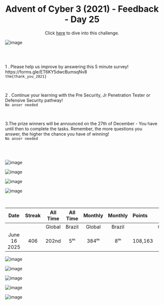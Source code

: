 <h1 align="center">Advent of Cyber 3 (2021) - Feedback - Day 25</h1> 

<p align="center"> Click <a href="https://tryhackme.com/room/adventofcyber3"> here</a> to dive into this challenge.</p>

![image](https://github.com/user-attachments/assets/ada69c1d-755b-4617-b930-ebdaf8a2c60b)


<br>
<br>


<p>1 . Please help us improve by answering this 5 minute survey! https://forms.gle/ET6KY5dwcBumsqNv8<br>
<code>thm{thank_you_2021}</code></p>


<br>

<p>2 . Continue your learning with the Pre Security, Jr Penetration Tester or Defensive Security pathway!<br>
<code>No anser needed</code></p>

<br>

<p>3.The prize winners will be announced on the 27th of December - You have until then to complete the tasks. Remember, the more questions you answer, the higher the chance you have of winning!<br>
<code>No anser needed</code></p>

<br>
<br>

![image](https://github.com/user-attachments/assets/ba253f07-9805-43d0-901d-caab1f11ae82)

![image](https://github.com/user-attachments/assets/b5d40a3b-e15f-447f-94c7-7801eadcb947)


![image](https://github.com/user-attachments/assets/6f789123-2a61-48e1-9f73-63c8f6c5ac2c)

![image](https://github.com/user-attachments/assets/5da419be-2745-429d-95c7-84fe77eec8f5)

<br>


<div align="center">

| Date              | Streak   | All Time     | All Time     | Monthly     | Monthly    | Points   | Rooms     | Badges    |
| :---------------: | :------: | :----------: | :----------: | :---------: | :--------: | :------  | :-------: | :-------: |
|                   |          |    Global    |    Brazil    |    Global   |   Brazil   |          | Completed |           |
| June 16 2025      | 406      |     202nd   |      5ᵗʰ     |     384ᵗʰ   |     8ᵗʰ    |  108,163 |    781    |     63    |

</div>

![image](https://github.com/user-attachments/assets/1a3f0507-cf29-451b-a0ce-7ea22d895701)


![image](https://github.com/user-attachments/assets/40df2b5d-b3e5-46cc-b613-1297d9950bb2)

![image](https://github.com/user-attachments/assets/2fe884b0-7402-4ff3-a69a-9dfbf34634ed)

![image](https://github.com/user-attachments/assets/60670ea5-0a70-41fa-914c-d3dbbc5511e0)

![image](https://github.com/user-attachments/assets/3860be1b-62dc-4bd3-a771-2f76ccd6ea03)
